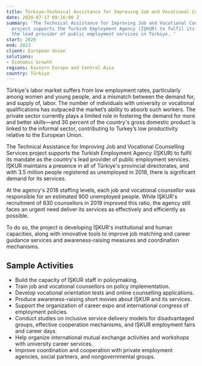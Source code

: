 ```yaml
---
title: Türkiye—Technical Assistance for Improving Job and Vocational Counselling Services
date: 2020-07-17 09:16:00 Z
summary: 'The Technical Assistance for Improving Job and Vocational Counselling Services
  project supports the Turkish Employment Agency (İŞKUR) to fulfil its mandate as
  the lead provider of public employment services in Türkiye. '
start: 2020
end: 2023
client: European Union
solutions:
- Economic Growth
regions: Eastern Europe and Central Asia
country: Türkiye
---
```


Türkiye's labor market suffers from low employment rates, particularly among women and young people, and a mismatch between the demand for, and supply of, labor. The number of individuals with university or vocational qualifications has outpaced the market’s ability to absorb such workers. The private sector currently plays a limited role in fostering the demand for more and better skills—and 30 percent of the country's gross domestic product is linked to the informal sector, contributing to Turkey’s low productivity relative to the European Union. 

The Technical Assistance for Improving Job and Vocational Counselling Services project supports the Turkish Employment Agency (İŞKUR) to fulfil its mandate as the country's lead provider of public employment services. İŞKUR maintains a presence in all of Türkiye's provincial directorates, and with 3.5 million people registered as unemployed in 2018, there is significant demand for its services. 

At the agency's 2018 staffing levels, each job and vocational counsellor was responsible for an estimated 900 unemployed people. While İŞKUR's recruitment of 830 counsellors in 2019  improved this ratio, the agency still faces an urgent need deliver its services as effectively and efficiently as possible.

To do so, the project is developing İŞKUR's institutional and human capacities, along with innovative tools to improve job matching and career guidance services and awareness-raising measures and coordination mechanisms.
 
## Sample Activities

* Build the capacity of İŞKUR staff in policymaking.
* Train job and vocational counsellors on policy implementation.
* Develop vocational orientation tests and online counselling applications.
* Produce awareness-raising short movies about İŞKUR and its services. 
* Support the organization of career expo and international congress of employment policies.
* Conduct studies on inclusive service delivery models for disadvantaged groups, effective cooperation mechanisms, and IŞKUR employment fairs and career days.
* Help organize international mutual exchange activities and workshops with university career services.
* Improve coordination and cooperation with private employment agencies, social partners, and nongovernmental groups. 